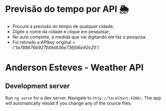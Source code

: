 # Previsão do tempo por API :sun_behind_rain_cloud:

* Procure a previsão do tempo de qualquer cidade;
* Digite o nome da cidade e clique em pesquisar;
* No auto complete, a medida que vai digitando ele faz a pesquisa.
* Foi retirado a APIkey original = /*'1a788676b927fd9d836e736fd6e92e25'*/





# Anderson Esteves - Weather API

## Development server

Run `ng serve` for a dev server. Navigate to `http://localhost:4200/`. The app will automatically reload if you change any of the source files.